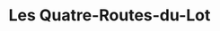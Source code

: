 ---
title: Les Quatre-Routes-du-Lot
url: /les-quatre-routes-du-lot/
latitude: 44.997
longitude: 1.644
---